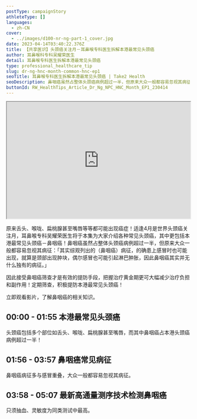 ```yaml
---
postType: campaignStory
athleteType: []
languages:
  - zh-CN
cover:
  - ../images/d100-nr-ng-part-1_cover.jpg
date: 2023-04-14T03:40:22.376Z
title: 【共享医识】头颈癌关注月－耳鼻喉专科医生拆解本港最常见头颈癌
author: 耳鼻喉科专科吴耀荣医生
detail: 耳鼻喉专科医生拆解本港最常见头颈癌
type: professional_healthcare_tip
slug: dr-ng-hnc-month-common-hnc-ep1
seoTitle: 耳鼻喉专科医生拆解本港最常见头颈癌 | Take2 Health
seoDescription: 鼻咽癌虽然占整体头颈癌病例超过一半，但原来大众一般都容易忽视其病征，耳鼻喉专科吴耀荣医生为大家拆解最常见头颈癌。
buttonId: RW_HealthTips_Article_Dr_Ng_NPC_HNC_Month_EP1_230414
---
```

<div class="youtube-root"><iframe title="【共享医识】头颈癌关注月－耳鼻喉专科医生拆解本港最常见头颈癌" width="100%" height="320" src="https://www.youtube.com/embed/yKXzkWLSiwg?rel=0" id="yKXzkWLSiwg" loading="lazy" allowfullscreen sandbox="allow-same-origin allow-scripts allow-popups"></iframe></div>

原来舌头、喉咙、扁桃腺甚至嘴唇等等都可能出现癌症！适逢4月是世界头颈癌关注月，耳鼻喉专科吴耀荣医生将于本集为大家介绍各种常见头颈癌，其中更包括本港最常见头颈癌－鼻咽癌！鼻咽癌虽然占整体头颈癌病例超过一半，但原来大众一般都容易忽视其病征：「其实综观列出的（鼻咽癌）病征，的确患上感冒时也可能出现，就算是颈部出现肿块，偶尔感冒也可能引起淋巴肿胀，因此鼻咽癌其实并无什么独有的病征。」

因此接受鼻咽癌筛查才是有效的提防手段，把握治疗黄金期更可大幅减少治疗负担和副作用！定期筛查，积极提防本港最常见头颈癌！

立即观看影片，了解鼻咽癌的相关知识。

## **00:00 - 01:55** 本港最常见头颈癌

头颈癌包括多个部位如舌头、喉咙、扁桃腺甚至嘴唇，而其中鼻咽癌占本港头颈癌病例超过一半！

## 01:56 - 03:57 鼻咽癌常见病征

鼻咽癌病征多与感冒重叠，大众一般都容易忽视其病征。

## 03:58 - 0﻿5:07 最新高通量测序技术检测鼻咽癌

只须抽血、灵敏度为同类测试中最高。
